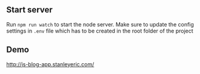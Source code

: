 ## Start server

Run `npm run watch` to start the node server. Make sure to update the config settings in `.env` file which has to be created in the root folder of the project

## Demo

http://js-blog-app.stanleyeric.com/
